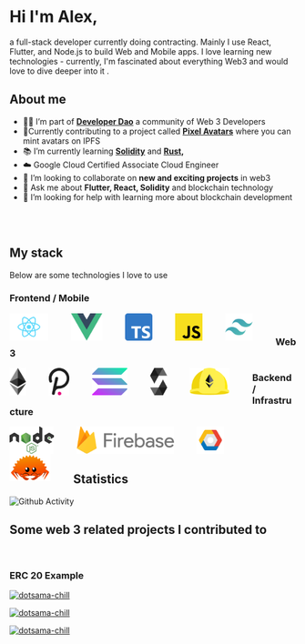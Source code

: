 # Hi I'm Alex,

a full-stack developer currently doing contracting. Mainly I use React, Flutter, and Node.js to build Web and Mobile apps. 
I love learning new technologies - currently, I'm fascinated about everything Web3 and would love to dive deeper into it .



## About me

- 👨‍💻 I’m part of **[Developer Dao](https://github.com/Developer-DAO)** a community of Web 3 Developers
- 👷Currently contributing to a project called **[Pixel Avatars](https://github.com/Developer-DAO/pixel-avatars)** where you can mint avatars on IPFS
- 📚 I’m currently learning **[Solidity](https://soliditylang.org/)** and **[Rust](https://www.rust-lang.org/),**
- ☁️ Google Cloud Certified Associate Cloud Engineer
- 👯 I’m looking to collaborate on **new and exciting projects** in web3
- 💬 Ask me about **Flutter, React, Solidity** and blockchain technology
- 🤔 I’m looking for help with learning more about blockchain development

<br>
<br>

## My stack 

Below are some technologies I love to use



### Frontend / Mobile
<a href="https://reactjs.org/" rel="nofollow">
<img
            src="img/React_logo.svg"
            alt="React" height="48px" 
            align="left"
            style="max-width: 100%; margin-right:40px;"> 
            </a>
        <a href="https://vuejs.org/" rel="nofollow">
<img
            src="img/vue_logo.svg"
            alt="Vue" height="48px" 
            align="left"style="max-width: 100%; margin-right:40px;"> 
            </a>   
        <a href="https://typescriptlang.org/" rel="nofollow">
<img
            src="img/typescript_logo.svg"
            alt="TypeScript" height="48px" 
            align="left"
            style="max-width: 100%; margin-right:40px;"> 
            </a>  
        <a href="https://developer.mozilla.org/en-US/docs/Learn/Getting_started_with_the_web/JavaScript_basics" rel="nofollow">
<img
            src="img/javascript_logo.svg"
            alt="JavaScript" height="48px" 
            align="left"
            style="max-width: 100%; margin-right:40px;"> 
            </a> 
        <a href="https://tailwindcss.com/" rel="nofollow">
<img
            src="img/tailwindcss_logo.svg"
            alt="Tailwind" height="48px" 
            align="left"
            style="max-width: 100%; margin-right:40px;"> 
            </a>  
             
</p>
<br>

### Web 3

<p>
    <a href="https://ethereum.org/" rel="nofollow">
<img
            src="img/ethereum_logo.svg"
            alt="Ethereum" height="48px" 
            align="left"
            style="max-width: 100%; margin-right:40px"> 
            </a>  
        <a href="https://polkadot.network/" rel="nofollow">
<img
            src="img/polkadot_logo.svg"
            alt="Polkadot" height="48px" 
            align="left"
            style="max-width: 100%;margin-right:40px;"> 
            </a>      
                  <a href="https://solana.com/" rel="nofollow">
<img
            src="img/solana_logo.svg"
            alt="Solana" height="48px" 
            align="left"
            style="max-width: 100%;margin-right:40px;"> 
            </a>     
             <a href="https://soliditylang.org/" rel="nofollow">
<img
            src="img/solidity_logo.svg"
            alt="Solidity" height="48px" 
            align="left"
            style="max-width: 100%; margin-right:40px;"> 
            </a>   
              <a href="https://hardhat.org/" rel="nofollow">
<img
            src="img/hardhat_logo.svg"
            alt="Hardhat" height="48px" 
            align="left"
            style="max-width: 100%; margin-right:40px;"> 
            </a>  

</p>

### Backend / Infrastructure

<p>
 <a href="https://nodejs.org" rel="nofollow">
<img
            src="img/node_logo.svg"
            alt="Node.js" height="48px" 
            align="left"
            style="max-width: 100%; margin-right:40px;"> 
            </a>  
             <a href="https://firebase.google.com/" rel="nofollow">
<img
            src="img/firebase_logo.svg"
            alt="Firebase" height="48px" 
            align="left"
            style="max-width: 100%; margin-right:40px;"> 
            </a>  
               <a href="https://cloud.google.com/" rel="nofollow">
<img
            src="img/gcp_logo.svg"
            alt="Google Cloud Platform" height="48px" 
            align="left"
            style="max-width: 100%; margin-right:40px;"> 
            </a>  
              <a href="https://www.rust-lang.org/" rel="nofollow">
<img
            src="img/rust_logo.svg"
            alt="Rust" height="48px" 
            align="left"
            style="max-width: 100%; margin-right:40px;"> 
            </a> 
</p>
<br>
<br>
<br>

## Statistics

![Github Activity](https://github-readme-stats.vercel.app/api?username=alexni245&show_icons=true&count_private=true&theme=dark)


## Some web 3 related projects I contributed to 
 <br>

### ERC 20 Example

[![dotsama-chill](https://github-readme-stats.vercel.app/api/pin/?username=martinloesethjensen&repo=dotsama-chill&show_icons=true&theme=dark)](https://github.com/martinloesethjensen/dotsama-chill)

[![dotsama-chill](https://github-readme-stats.vercel.app/api/pin/?username=Alexni245&repo=ERC20-Example&show_icons=true&theme=dark)](https://github.com/martinloesethjensen/dotsama-chill)

[![dotsama-chill](https://github-readme-stats.vercel.app/api/pin/?username=Developer-DAO&repo=pixel-avatars&show_icons=true&theme=dark)](https://github.com/martinloesethjensen/dotsama-chill)
  

